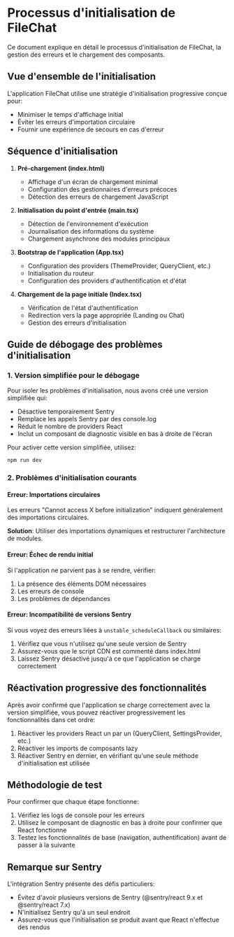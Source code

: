 
# Processus d'initialisation de FileChat

Ce document explique en détail le processus d'initialisation de FileChat, la gestion des erreurs et le chargement des composants.

## Vue d'ensemble de l'initialisation

L'application FileChat utilise une stratégie d'initialisation progressive conçue pour:
- Minimiser le temps d'affichage initial
- Éviter les erreurs d'importation circulaire
- Fournir une expérience de secours en cas d'erreur

## Séquence d'initialisation

1. **Pré-chargement (index.html)**
   - Affichage d'un écran de chargement minimal
   - Configuration des gestionnaires d'erreurs précoces
   - Détection des erreurs de chargement JavaScript
   
2. **Initialisation du point d'entrée (main.tsx)**
   - Détection de l'environnement d'exécution
   - Journalisation des informations du système
   - Chargement asynchrone des modules principaux
   
3. **Bootstrap de l'application (App.tsx)**
   - Configuration des providers (ThemeProvider, QueryClient, etc.)
   - Initialisation du routeur
   - Configuration des providers d'authentification et d'état
   
4. **Chargement de la page initiale (Index.tsx)**
   - Vérification de l'état d'authentification
   - Redirection vers la page appropriée (Landing ou Chat)
   - Gestion des erreurs d'initialisation

## Guide de débogage des problèmes d'initialisation

### 1. Version simplifiée pour le débogage

Pour isoler les problèmes d'initialisation, nous avons créé une version simplifiée qui:
- Désactive temporairement Sentry
- Remplace les appels Sentry par des console.log
- Réduit le nombre de providers React
- Inclut un composant de diagnostic visible en bas à droite de l'écran

Pour activer cette version simplifiée, utilisez:
```
npm run dev
```

### 2. Problèmes d'initialisation courants

#### Erreur: Importations circulaires
Les erreurs "Cannot access X before initialization" indiquent généralement des importations circulaires.

**Solution**: Utiliser des importations dynamiques et restructurer l'architecture de modules.

#### Erreur: Échec de rendu initial
Si l'application ne parvient pas à se rendre, vérifier:
1. La présence des éléments DOM nécessaires
2. Les erreurs de console
3. Les problèmes de dépendances

#### Erreur: Incompatibilité de versions Sentry
Si vous voyez des erreurs liées à `unstable_scheduleCallback` ou similaires:
1. Vérifiez que vous n'utilisez qu'une seule version de Sentry
2. Assurez-vous que le script CDN est commenté dans index.html
3. Laissez Sentry désactivé jusqu'à ce que l'application se charge correctement

## Réactivation progressive des fonctionnalités

Après avoir confirmé que l'application se charge correctement avec la version simplifiée, vous pouvez réactiver progressivement les fonctionnalités dans cet ordre:

1. Réactiver les providers React un par un (QueryClient, SettingsProvider, etc.)
2. Réactiver les imports de composants lazy
3. Réactiver Sentry en dernier, en vérifiant qu'une seule méthode d'initialisation est utilisée

## Méthodologie de test

Pour confirmer que chaque étape fonctionne:
1. Vérifiez les logs de console pour les erreurs
2. Utilisez le composant de diagnostic en bas à droite pour confirmer que React fonctionne
3. Testez les fonctionnalités de base (navigation, authentification) avant de passer à la suivante

## Remarque sur Sentry

L'intégration Sentry présente des défis particuliers:
- Évitez d'avoir plusieurs versions de Sentry (@sentry/react 9.x et @sentry/react 7.x)
- N'initialisez Sentry qu'à un seul endroit
- Assurez-vous que l'initialisation se produit avant que React n'effectue des rendus

